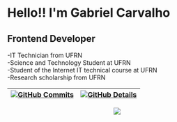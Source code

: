 # Hello!! I'm Gabriel Carvalho
## Frontend Developer

-IT Technician from UFRN<br>
-Science and Technology Student at UFRN<br>
-Student of the Internet IT technical course at UFRN<br>
-Research scholarship from UFRN

 | [![GitHub Commits](http://github-profile-summary-cards.vercel.app/api/cards/productive-time?username=gabrielrc11&theme=dracula&utcOffset=-3)](https://github.com/vn7n24fzkq/github-profile-summary-cards) | [![GitHub Details](http://github-profile-summary-cards.vercel.app/api/cards/profile-details?username=gabrielrc11&theme=dracula)](https://github.com/vn7n24fzkq/github-profile-summary-cards) |  
 | ----------- | ----------- |

<div align="center" >
<a href="https://skillicons.dev"   >
  <img src="https://skillicons.dev/icons?i=html,css,javascript,typescript,react,git,github,linux,python,django,postgres,npm,discord,linkedin,notion" />
</a>
